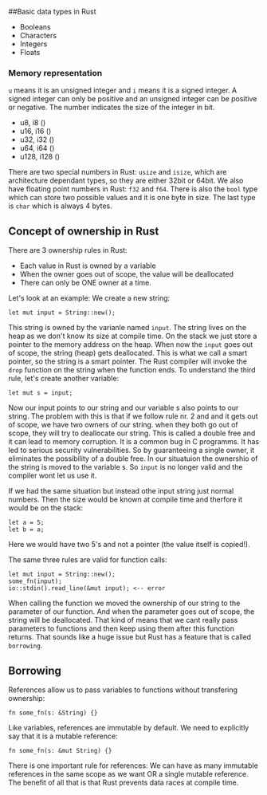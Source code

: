 ##Basic data types in Rust
* Booleans
* Characters
* Integers
* Floats

### Memory representation

`u` means it is an unsigned integer and `i` means it is a signed integer.
A signed integer can only be positive and an unsigned integer can be positive or negative.
The number indicates the size of the integer in bit.

* u8, i8 ()
* u16, i16 ()
* u32, i32 ()
* u64, i64 ()
* u128, i128 ()

There are two special numbers in Rust: `usize` and `isize`, which are architecture dependant types, so they are either 32bit or 64bit.
We also have floating point numbers in Rust: `f32` and `f64`.
There is also the `bool` type which can store two possible values and it is one byte in size.
The last type is `char` which is always 4 bytes.

## Concept of ownership in Rust
There are 3 ownership rules in Rust:
* Each value in Rust is owned by a variable
* When the owner goes out of scope, the value will be deallocated
* There can only be ONE owner at a time.

Let's look at an example:
We create a new string:
```
let mut input = String::new();
```
This string is owned by the varianle named `input`. The string lives on the heap as we don't know its size at compile time. On the stack we just store a pointer to the memory address on the heap. 
When now the `input` goes out of scope, the string (heap) gets deallocated. This is what we call a smart pointer, so the string is a smart pointer.
The Rust compiler will invoke the `drop` function on the string when the function ends.
To understand the third rule, let's create another variable:
```
let mut s = input;
```
Now our input points to our string and our variable s also points to our string.
The problem with this is that if we follow rule nr. 2 and and it gets out of scope, we have two owners of our string. 
when they both go out of scope, they will try to deallocate our string. This is called a double free and it can lead to 
memory corruption. It is a common bug in C programms. It has led to serious security vulnerabilities.
So by guaranteeing a single owner, it eliminates the possibility of a double free.
In our situatuion the ownershio of the string is moved to the variable s. So `input` is no longer valid and the compiler wont let us use it.

If we had the same situation but instead othe input string just normal numbers.
Then the size would be known at compile time and therfore it would be on the stack:
```
let a = 5;
let b = a;
```
Here we would have two 5's and not a pointer (the value itself is copied!).

The same three rules are valid for function calls:
```
let mut input = String::new();
some_fn(input);
io::stdin().read_line(&mut input); <-- error
```
When calling the function we moved the ownership of our string to the parameter of our function.
And when the parameter goes out of scope, the string will be deallocated.
That kind of means that we cant really pass parameters to functions and then keep using them after this function 
returns. That sounds like a huge issue but Rust has a feature that is called `borrowing`.

## Borrowing
References allow us to pass variables to functions without transfering ownership:
```
fn some_fn(s: &String) {}
```
Like variables, references are immutable by default. We need to explicitly say that it is a mutable reference:
```
fn some_fn(s: &mut String) {}
```

There is one important rule for references:
We can have as many immutable references in the same scope as we want OR a single mutable reference.
The benefit of all that is that Rust prevents data races at compile time.





